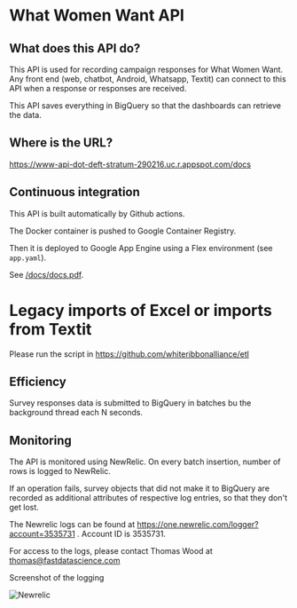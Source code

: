 # What Women Want API

## What does this API do?

This API is used for recording campaign responses for What Women Want. Any front end (web, chatbot, Android, Whatsapp, Textit) can connect to this API when a response or responses are received.

This API saves everything in BigQuery so that the dashboards can retrieve the data.

## Where is the URL?

https://www-api-dot-deft-stratum-290216.uc.r.appspot.com/docs

## Continuous integration

This API is built automatically by Github actions.

The Docker container is pushed to Google Container Registry.

Then it is deployed to Google App Engine using a Flex environment (see `app.yaml`).

See [/docs/docs.pdf](/docs/docs.pdf).

# Legacy imports of Excel or imports from Textit

Please run the script in https://github.com/whiteribbonalliance/etl

## Efficiency

Survey responses data is submitted to BigQuery in batches bu the background thread each N seconds.

## Monitoring

The API is monitored using NewRelic. On every batch insertion, number of rows is logged to NewRelic. 

If an operation fails, survey objects that did not make it to BigQuery are recorded as additional attributes of respective log entries, so that they don't get lost.

The Newrelic logs can be found at https://one.newrelic.com/logger?account=3535731 . Account ID is 3535731.

For access to the logs, please contact Thomas Wood at thomas@fastdatascience.com

Screenshot of the logging

![Newrelic](images/newrelic.png)
